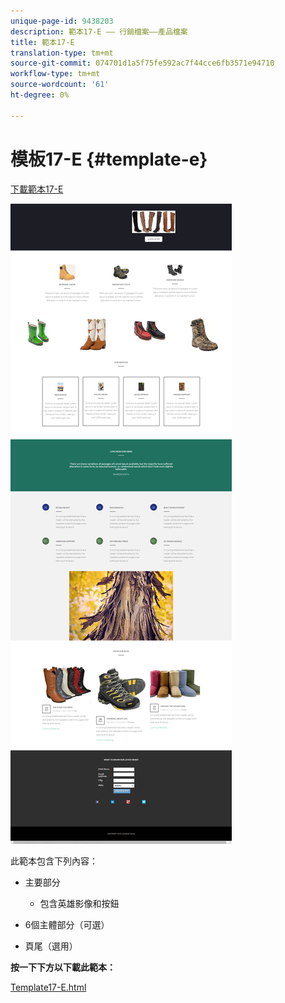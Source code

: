 ```yaml
---
unique-page-id: 9438203
description: 範本17-E —— 行銷檔案——產品檔案
title: 範本17-E
translation-type: tm+mt
source-git-commit: 074701d1a5f75fe592ac7f44cce6fb3571e94710
workflow-type: tm+mt
source-wordcount: '61'
ht-degree: 0%

---
```



# 模板17-E {#template-e}

[下載範本17-E](https://docs.marketo.com/download/attachments/9438203/template-17e.html?version=1&amp;modificationdate=1439843109000&amp;api=v2)

![](assets/image2015-8-17-17-3a43-3a20.png)

此範本包含下列內容：

* 主要部分

   * 包含英雄影像和按鈕

* 6個主體部分（可選）
* 頁尾（選用）

**按一下下方以下載此範本：**

[Template17-E.html](https://docs.marketo.com/download/attachments/9438203/template-17e.html?version=1&amp;modificationdate=1439843109000&amp;api=v2)
